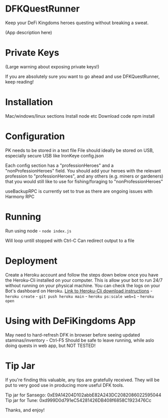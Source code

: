 # DFKQuestRunner
Keep your DeFi Kingdoms heroes questing without breaking a sweat.

(App description here)


# Private Keys
(Large warning about exposing private keys!) 

If you are absolutely sure you want to go ahead and use DFKQuestRunner, keep reading! 


# Installation
Mac/windows/linux sections
Install node etc
Download code
npm install


# Configuration
PK needs to be stored in a text file
File should ideally be stored on USB, especially secure USB like IronKeye
config.json

Each config section has a "professionHeroes" and a "nonProfessionHeroes" field. You should add your heroes with the relevant profession to "professionHeroes", and any others (e.g. miners or gardeners) that you would still like to use for fishing/foraging to "nonProfessionHeroes"

useBackupRPC is currently set to true as there are ongoing issues with Harmony RPC


# Running
Run using node
    - `node index.js`

Will loop untill stopped with Ctrl-C
Can redirect output to a file 

# Deployment
Create a Heroku account and follow the steps down below once you have the Heroku-Cli installed on your computer. This is allow your bot to run 24/7 without running on your physical machine. You can check the logs on your Bot's dashboard on Heroku.
[Link to Heroku-Cli download instructions](https://devcenter.heroku.com/articles/getting-started-with-nodejs#set-up)
    - `heroku create`
    - `git push heroku main`
    - `heroku ps:scale web=1` 
    - `heroku open`


# Using with DeFiKingdoms App
May need to hard-refresh DFK in browser before seeing updated staminas/inventory - Ctrl-F5
Should be safe to leave running, while aslo doing quests in web app, but NOT TESTED!


# Tip Jar
If you're finding this valuable, any tips are gratefully received. They will be put to very good use in producing more useful DFK tools.

Tip jar for Sansego: 0xE9A14204D102abbE82A243DC2082086022595044
Tip jar for Tune: 0xd999D0d791eC54281426DB408f6858C1923476Cc

Thanks, and enjoy!
